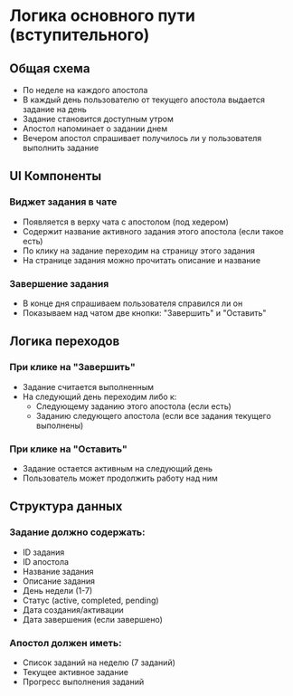 # Логика основного пути (вступительного)

## Общая схема
- По неделе на каждого апостола
- В каждый день пользователю от текущего апостола выдается задание на день
- Задание становится доступным утром
- Апостол напоминает о задании днем
- Вечером апостол спрашивает получилось ли у пользователя выполнить задание

## UI Компоненты

### Виджет задания в чате
- Появляется в верху чата с апостолом (под хедером)
- Содержит название активного задания этого апостола (если такое есть)
- По клику на задание переходим на страницу этого задания
- На странице задания можно прочитать описание и название

### Завершение задания
- В конце дня спрашиваем пользователя справился ли он
- Показываем над чатом две кнопки: "Завершить" и "Оставить"

## Логика переходов

### При клике на "Завершить"
- Задание считается выполненным
- На следующий день переходим либо к:
  - Следующему заданию этого апостола (если есть)
  - Заданию следующего апостола (если все задания текущего выполнены)

### При клике на "Оставить"  
- Задание остается активным на следующий день
- Пользователь может продолжить работу над ним

## Структура данных

### Задание должно содержать:
- ID задания
- ID апостола
- Название задания
- Описание задания
- День недели (1-7)
- Статус (active, completed, pending)
- Дата создания/активации
- Дата завершения (если завершено)

### Апостол должен иметь:
- Список заданий на неделю (7 заданий)
- Текущее активное задание
- Прогресс выполнения заданий 